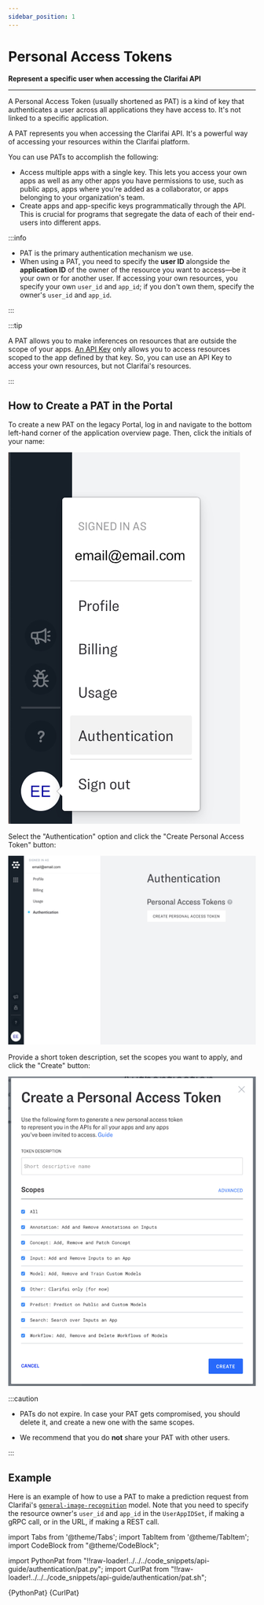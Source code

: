 ```yaml
---
sidebar_position: 1
---
```


# Personal Access Tokens

**Represent a specific user when accessing the Clarifai API**
<hr />

A Personal Access Token \(usually shortened as PAT\) is a kind of key that authenticates a user across all applications they have access to. It's not linked to a specific application.

A PAT represents you when accessing the Clarifai API. It's a powerful way of accessing your resources within the Clarifai platform. 

You can use PATs to accomplish the following:

- Access multiple apps with a single key. This lets you access your own apps as well as any other apps you have permissions to use, such as public apps, apps where you're added as a collaborator, or apps belonging to your organization's team.
- Create apps and app-specific keys programmatically through the API. This is crucial for programs that segregate the data of each of their end-users into different apps.


:::info

- PAT is the primary authentication mechanism we use.  
- When using a PAT, you need to specify the **user ID** alongside the **application ID** of the owner of the resource you want to access—be it your own or for another user. If accessing your own resources, you specify your own `user_id` and `app_id`; if you don't own them, specify the owner's `user_id` and `app_id`. 

:::

:::tip

A PAT allows you to make inferences on resources that are outside the scope of your apps. [An API Key](https://docs.clarifai.com/clarifai-basics/authentication/app-specific-api-keys) only allows you to access resources scoped to the app defined by that key. So, you can use an API Key to access your own resources, but not Clarifai's resources. 

:::

## How to Create a PAT in the Portal

To create a new PAT on the legacy Portal, log in and navigate to the bottom left-hand corner of the application overview page. Then, click  the initials of your name:

![navigate-authentication](/img/navigate_authentication.jpg)

Select the "Authentication" option and click the "Create Personal Access Token" button:

![authentication-screen](/img/authentication_screen.jpg)

Provide a short token description, set the scopes you want to apply, and click the "Create" button:

![create-pat](/img/create_pat.jpg)

:::caution

- PATs do not expire. In case your PAT gets compromised, you should delete it, and create a new one with the same scopes.

- We recommend that you do **not** share your PAT with other users.

:::

## Example

Here is an example of how to use a PAT to make a prediction request from Clarifai's [`general-image-recognition`](https://clarifai.com/clarifai/main/models/general-image-recognition) model. Note that you need to specify the resource owner's `user_id` and `app_id` in the `UserAppIDSet`, if making a gRPC call, or in the URL, if making a REST call. 

import Tabs from '@theme/Tabs';
import TabItem from '@theme/TabItem';
import CodeBlock from "@theme/CodeBlock";

import PythonPat from "!!raw-loader!../../../code_snippets/api-guide/authentication/pat.py";
import CurlPat from "!!raw-loader!../../../code_snippets/api-guide/authentication/pat.sh";

<Tabs>
<TabItem value="python" label="Python">
     <CodeBlock className="language-python">{PythonPat}</CodeBlock>
</TabItem>

<TabItem value="curl" label="cURL">
    <CodeBlock className="language-bash">{CurlPat}</CodeBlock>
</TabItem>
</Tabs>